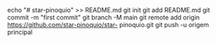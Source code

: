 echo "# star-pinoquio" >> README.md 
git init 
git add README.md 
git commit -m "first commit" 
git branch -M main 
git remote add origin https://github.com/star-pinoquio/star- pinoquio.git
 git push -u origem principal

<!---
star-pinoquio/star-pinoquio is a ✨ special ✨ repository because its `README.md` (this file) appears on your GitHub profile.
You can click the Preview link to take a look at your changes.
--->
